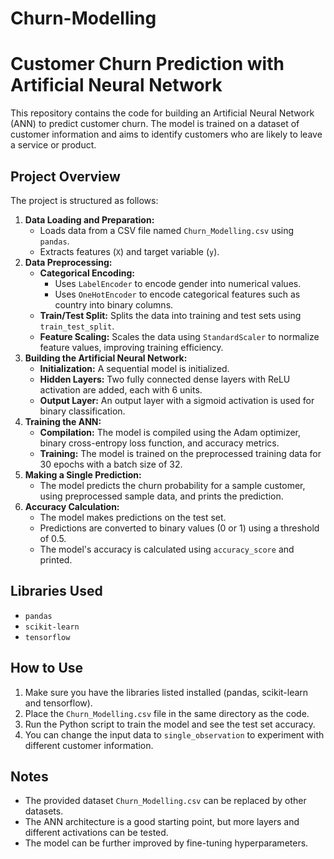 # Churn-Modelling

# Customer Churn Prediction with Artificial Neural Network

This repository contains the code for building an Artificial Neural Network (ANN) to predict customer churn. The model is trained on a dataset of customer information and aims to identify customers who are likely to leave a service or product.

## Project Overview

The project is structured as follows:

1.  **Data Loading and Preparation:**
    *   Loads data from a CSV file named `Churn_Modelling.csv` using `pandas`.
    *   Extracts features (`X`) and target variable (`y`).
2.  **Data Preprocessing:**
    *   **Categorical Encoding:**
        *   Uses `LabelEncoder` to encode gender into numerical values.
        *   Uses `OneHotEncoder` to encode categorical features such as country into binary columns.
    *   **Train/Test Split:** Splits the data into training and test sets using `train_test_split`.
    *   **Feature Scaling:** Scales the data using `StandardScaler` to normalize feature values, improving training efficiency.
3.  **Building the Artificial Neural Network:**
    *   **Initialization:** A sequential model is initialized.
    *   **Hidden Layers:** Two fully connected dense layers with ReLU activation are added, each with 6 units.
    *   **Output Layer:** An output layer with a sigmoid activation is used for binary classification.
4.  **Training the ANN:**
    *   **Compilation:** The model is compiled using the Adam optimizer, binary cross-entropy loss function, and accuracy metrics.
    *   **Training:** The model is trained on the preprocessed training data for 30 epochs with a batch size of 32.
5.  **Making a Single Prediction:**
    *   The model predicts the churn probability for a sample customer, using preprocessed sample data, and prints the prediction.
6.  **Accuracy Calculation:**
    *   The model makes predictions on the test set.
    *   Predictions are converted to binary values (0 or 1) using a threshold of 0.5.
    *   The model's accuracy is calculated using `accuracy_score` and printed.

## Libraries Used

*   `pandas`
*   `scikit-learn`
*   `tensorflow`

## How to Use

1.  Make sure you have the libraries listed installed (pandas, scikit-learn and tensorflow).
2.  Place the `Churn_Modelling.csv` file in the same directory as the code.
3.  Run the Python script to train the model and see the test set accuracy.
4.  You can change the input data to `single_observation` to experiment with different customer information.

## Notes

*   The provided dataset `Churn_Modelling.csv` can be replaced by other datasets.
*   The ANN architecture is a good starting point, but more layers and different activations can be tested.
*   The model can be further improved by fine-tuning hyperparameters.
